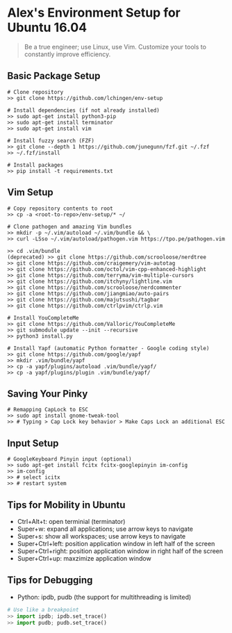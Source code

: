 # Alex's Environment Setup for Ubuntu 16.04
> Be a true engineer; use Linux, use Vim.
> Customize your tools to constantly improve efficiency.

## Basic Package Setup
```console
# Clone repository
>> git clone https://github.com/lchingen/env-setup

# Install dependencies (if not already installed)
>> sudo apt-get install python3-pip
>> sudo apt-get install terminator
>> sudo apt-get install vim

# Install fuzzy search (FZF)
>> git clone --depth 1 https://github.com/junegunn/fzf.git ~/.fzf
>> ~/.fzf/install

# Install packages
>> pip install -t requirements.txt
```

## Vim Setup
```console
# Copy repository contents to root
>> cp -a <root-to-repo>/env-setup/* ~/

# Clone pathogen and amazing Vim bundles
>> mkdir -p ~/.vim/autoload ~/.vim/bundle && \
>> curl -LSso ~/.vim/autoload/pathogen.vim https://tpo.pe/pathogen.vim

>> cd .vim/bundle
(deprecated) >> git clone https://github.com/scrooloose/nerdtree
>> git clone https://github.com/craigemery/vim-autotag
>> git clone https://github.com/octol/vim-cpp-enhanced-highlight
>> git clone https://github.com/terryma/vim-multiple-cursors
>> git clone https://github.com/itchyny/lightline.vim
>> git clone https://github.com/scrooloose/nerdcommenter
>> git clone https://github.com/jiangmiao/auto-pairs
>> git clone https://github.com/majutsushi/tagbar
>> git clone https://github.com/ctrlpvim/ctrlp.vim

# Install YouCompleteMe
>> git clone https://github.com/Valloric/YouCompleteMe
>> git submodule update --init --recursive
>> python3 install.py    

# Install Yapf (automatic Python formatter - Google coding style)
>> git clone https://github.com/google/yapf
>> mkdir .vim/bundle/yapf
>> cp -a yapf/plugins/autoload .vim/bundle/yapf/
>> cp -a yapf/plugins/plugin .vim/bundle/yapf/
```

## Saving Your Pinky
```console
# Remapping CapLock to ESC
>> sudo apt install gnome-tweak-tool
>> # Typing > Cap Lock key behavior > Make Caps Lock an additional ESC
```

## Input Setup
``` Console
# GoogleKeyboard Pinyin input (optional)
>> sudo apt-get install fcitx fcitx-googlepinyin im-config
>> im-config
>> # select icitx
>> # restart system
```

## Tips for Mobility in Ubuntu
* Ctrl+Alt+t: open terminial (terminator)
* Super+w: expand all applications; use arrow keys to navigate
* Super+s: show all workspaces; use arrow keys to navigate
* Super+Ctrl+left: position application window in left half of the screen
* Super+Ctrl+right: position application window in right half of the screen
* Super+Ctrl+up: maxzimize application window

## Tips for Debugging
* Python: ipdb, pudb (the support for multithreading is limited)
```python
# Use like a breakpoint
>> import ipdb; ipdb.set_trace()
>> import pudb; pudb.set_trace()
```
